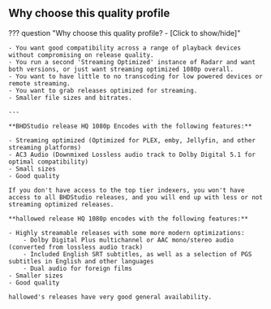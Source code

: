 <!-- markdownlint-disable MD041-->
## Why choose this quality profile

??? question "Why choose this quality profile? - [Click to show/hide]"

    - You want good compatibility across a range of playback devices without compromising on release quality.
    - You run a second 'Streaming Optimized' instance of Radarr and want both versions, or just want streaming optimized 1080p overall.
    - You want to have little to no transcoding for low powered devices or remote streaming.
    - You want to grab releases optimized for streaming.
    - Smaller file sizes and bitrates.

    ---

    **BHDStudio release HQ 1080p Encodes with the following features:**

    - Streaming optimized (Optimized for PLEX, emby, Jellyfin, and other streaming platforms)
    - AC3 Audio (Downmixed Lossless audio track to Dolby Digital 5.1 for optimal compatibility)
    - Small sizes
    - Good quality

    If you don't have access to the top tier indexers, you won't have access to all BHDStudio releases, and you will end up with less or not streaming optimized releases.

    **hallowed release HQ 1080p encodes with the following features:**

    - Highly streamable releases with some more modern optimizations:
        - Dolby Digital Plus multichannel or AAC mono/stereo audio (converted from lossless audio track)
        - Included English SRT subtitles, as well as a selection of PGS subtitles in English and other languages
        - Dual audio for foreign films
    - Smaller sizes
    - Good quality

    hallowed's releases have very good general availability.
<!-- markdownlint-enable MD041-->
